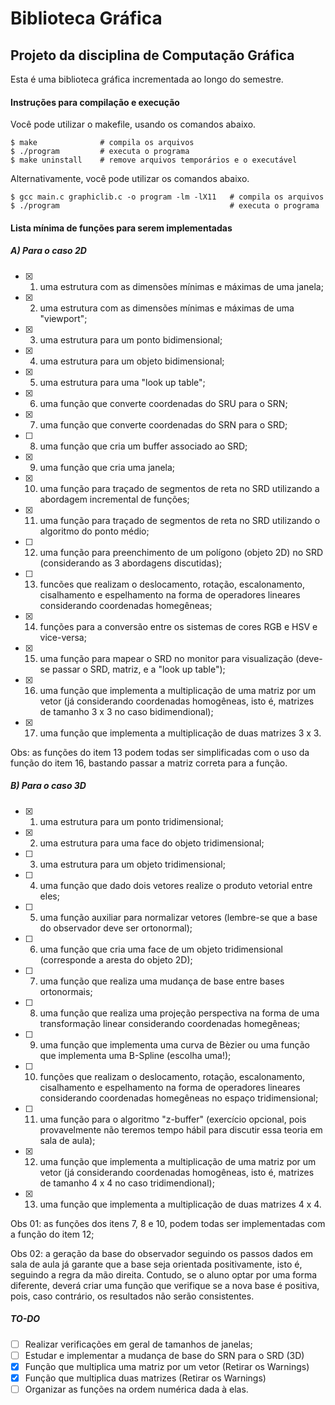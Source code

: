 # Biblioteca Gráfica
## Projeto da disciplina de Computação Gráfica

Esta é uma biblioteca gráfica incrementada ao longo do semestre.

#### Instruções para compilação e execução

Você pode utilizar o makefile, usando os comandos abaixo.

```
$ make              # compila os arquivos
$ ./program         # executa o programa
$ make uninstall    # remove arquivos temporários e o executável
```

Alternativamente, você pode utilizar os comandos abaixo.

```
$ gcc main.c graphiclib.c -o program -lm -lX11   # compila os arquivos
$ ./program                                      # executa o programa
```

#### Lista mínima de funções para serem implementadas
##### A) Para o caso 2D

- [x] 1) uma estrutura com as dimensões mínimas e máximas de uma janela;
- [x] 2) uma estrutura com as dimensões mínimas e máximas de uma "viewport";
- [x] 3) uma estrutura para um ponto bidimensional;
- [x] 4) uma estrutura para um objeto bidimensional;
- [x] 5) uma estrutura para uma "look up table";
- [x] 6) uma função que converte coordenadas do SRU para o SRN;
- [x] 7) uma função que converte coordenadas do SRN para o SRD;
- [ ] 8) uma função que cria um buffer associado ao SRD;
- [x] 9) uma função que cria uma janela;
- [x] 10) uma função para traçado de segmentos de reta no SRD utilizando a abordagem incremental de funções;
- [x] 11) uma função para traçado de segmentos de reta no SRD utilizando o algoritmo do ponto médio;
- [ ] 12) uma função para preenchimento de um polígono (objeto 2D) no SRD (considerando as 3 abordagens discutidas);
- [ ] 13) funcões que realizam o deslocamento, rotação, escalonamento, cisalhamento e espelhamento na forma de operadores lineares considerando coordenadas homegêneas;
- [x] 14) funções para a conversão entre os sistemas de cores RGB e HSV e vice-versa;
- [x] 15) uma função para mapear o SRD no monitor para visualização (deve-se passar o SRD, matriz, e a "look up table");
- [x] 16) uma função que implementa a multiplicação de uma matriz por um vetor (já considerando coordenadas homogêneas, isto é, matrizes de tamanho 3 x 3 no caso bidimendional);
- [x] 17) uma função que implementa a multiplicação de duas matrizes 3 x 3.

Obs: as funções do item 13 podem todas ser simplificadas com o uso da função do item 16, bastando passar a matriz correta
para a função.

##### B) Para o caso 3D

- [x] 1) uma estrutura para um ponto tridimensional;
- [x] 2) uma estrutura para uma face do objeto tridimensional;
- [ ] 3) uma estrutura para um objeto tridimensional;
- [ ] 4) uma função que dado dois vetores realize o produto vetorial entre eles;
- [ ] 5) uma função auxiliar para normalizar vetores (lembre-se que a base do observador deve ser ortonormal);
- [ ] 6) uma função que cria uma face de um objeto tridimensional (corresponde a aresta do objeto 2D);
- [ ] 7) uma função que realiza uma mudança de base entre bases ortonormais;
- [ ] 8) uma função que realiza uma projeção perspectiva na forma de uma transformação linear considerando coordenadas homegêneas;
- [ ] 9) uma função que implementa uma curva de Bèzier ou uma função que implementa uma B-Spline (escolha uma!);
- [ ] 10) funções que realizam o deslocamento, rotação, escalonamento, cisalhamento e espelhamento na forma de operadores lineares considerando coordenadas homegêneas no espaço tridimensional;
- [ ] 11) uma função para o algoritmo "z-buffer" (exercício opcional, pois provavelmente não teremos tempo hábil para discutir essa teoria em sala de aula);
- [x] 12) uma função que implementa a multiplicação de uma matriz por um vetor (já considerando coordenadas homogêneas, isto é, matrizes de tamanho 4 x 4 no caso tridimendional);
- [x] 13) uma função que implementa a multiplicação de duas matrizes 4 x 4.

Obs 01: as funções dos itens 7, 8 e 10, podem todas ser implementadas com a função do item 12;

Obs 02: a geração da base do observador seguindo os passos dados em sala de aula já garante que a base seja orientada
positivamente, isto é, seguindo a regra da mão direita. Contudo, se o aluno optar por uma forma diferente, deverá criar
uma função que verifique se a nova base é positiva, pois, caso contrário, os resultados não serão consistentes.

##### TO-DO

- [ ] Realizar verificações em geral de tamanhos de janelas;
- [ ] Estudar e implementar a mudança de base do SRN para o SRD (3D)
- [x] Função que multiplica uma matriz por um vetor (Retirar os Warnings) 
- [x] Função que multiplica duas matrizes (Retirar os Warnings)
- [ ] Organizar as funções na ordem numérica dada à elas.
